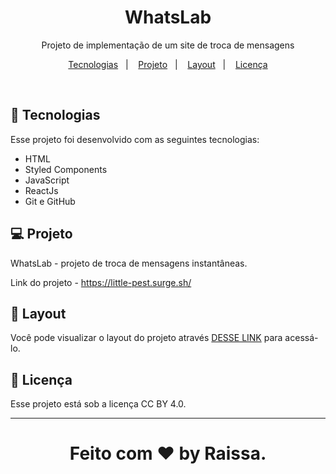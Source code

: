 <h1 align="center"> WhatsLab </h1>

<p align="center">
Projeto de implementação de um site de troca de mensagens
</p>

<p align="center">
  <a href="#-tecnologias">Tecnologias</a>&nbsp;&nbsp;&nbsp;|&nbsp;&nbsp;&nbsp;
  <a href="#-projeto">Projeto</a>&nbsp;&nbsp;&nbsp;|&nbsp;&nbsp;&nbsp;
  <a href="#-layout">Layout</a>&nbsp;&nbsp;&nbsp;|&nbsp;&nbsp;&nbsp;
  <a href="#memo-licença">Licença</a>
</p>

<br>

## 🚀 Tecnologias

Esse projeto foi desenvolvido com as seguintes tecnologias:

- HTML
- Styled Components
- JavaScript
- ReactJs
- Git e GitHub

## 💻 Projeto

WhatsLab - projeto de troca de mensagens instantâneas.

Link do projeto - https://little-pest.surge.sh/

## 🔖 Layout

Você pode visualizar o layout do projeto através [DESSE LINK](https://www.figma.com/community/file/1144665616164957058) para acessá-lo.

## :memo: Licença

Esse projeto está sob a licença CC BY 4.0.

---

<h1 align="center"> Feito com ♥ by Raissa. </h1>
